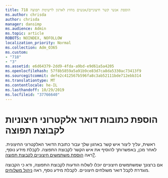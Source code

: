 ```yaml
---
title: 718 הוספת אנשי קשר חיצוניים/אנשים מחוץ לארגון לרשימת תפוצה
ms.author: chrisda
author: chrisda
manager: dansimp
ms.audience: Admin
ms.topic: article
ROBOTS: NOINDEX, NOFOLLOW
localization_priority: Normal
ms.collection: Adm_O365
ms.custom:
- "718"
- "3"
ms.assetid: e6d64379-2dd9-4fda-a9bd-e9d61a5a4205
ms.openlocfilehash: 57f8b5859a5a91b9ce83d7ca8da5330ac73413f9
ms.sourcegitcommit: defe2c412567b596fa8c3ab52111bde712ebb314
ms.translationtype: MT
ms.contentlocale: he-IL
ms.lasthandoff: 10/29/2019
ms.locfileid: "37766640"
---
```

# <a name="add-external-email-addresses-to-a-distribution-group"></a>הוספת כתובות דואר אלקטרוני חיצוניות לקבוצת תפוצה

ראשית, עליך ליצור איש קשר בארגון שלך עבור כתובת הדואר האלקטרוני החיצונית. לאחר מכן, באפשרותך להוסיף את איש הקשר לקבוצת התפוצה. לקבלת מידע נוסף, ראה [הוספת משתמשים חיצוניים לקבוצת תפוצה?](https://support.office.com/client/caa0f310-0bb7-48e3-8ad2-cb358b53bbba).

אם ברצונך שמשתמשים חיצוניים יוכלו לשלוח הודעות לקבוצת התפוצה, ודא כי הקבוצה מוגדרת לקבל דואר משולחים חיצוניים. לקבלת מידע נוסף, ראה [ניהול משלוחים](https://technet.microsoft.com/library/bb124513.aspx#deliverymanagement).
